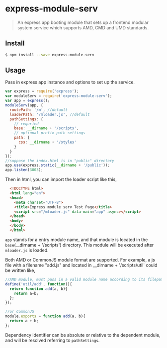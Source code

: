 # express-module-serv

> An express app booting module that sets up a frontend modular system service which supports AMD, CMD and UMD standards.


## Install

```sh
$ npm install --save express-module-serv
```


## Usage

Pass in express app instance and options to set up the service.

```js
var express = require('express');
var moduleServ = require('express-module-serv');
var app = express();
moduleServ(app, {
  routePath: '/m', //default
  loaderPath: '/mloader.js', //default
  pathSettings: {
    // requried
    base: __dirname + '/scripts',
    // optional prefix path settings
    path: {
      css: __dirname + '/styles'
    }
  }
});
//suppose the index.html is in "public" directory
app.use(express.static(__dirname + '/public'));
app.listen(3003);
```
Then in html, you can import the loader script like this,
```html
  <!DOCTYPE html>
  <html lang="en">
  <head>
    <meta charset="UTF-8">
    <title>Express module serv Test Page</title>
    <script src="/mloader.js" data-main="app" async></script>
  </head>
  <body>
  </body>
  </html>
```
`app` stands for a entry module name, and that module is located in the `base`(__dirname + '/scripts') directory.
This module will be executed after `mloader.js` is loaded.

Both AMD or CommonJS module format are supported.  For example, a js file with a filename "add.js" and located in  __dirname + '/scripts/util' could be written like,
```js
//AMD module, must pass in a valid module name according to its filepath
define('util/add', function(){
  return function add(a, b){
    return a+b;
  };
});

//or CommonJS
module.exports = function add(a, b){
  return a + b;
};
```

Dependency identifier can be absolute or relative to the dependent module, and will be resolved referring to `pathSettings`. 
